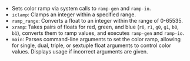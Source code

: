 *   Sets color ramp via system calls to `ramp-gen` and `ramp-io`.
*   `iclamp`: Clamps an integer within a specified range.
*   `ramp_range`: Converts a float to an integer within the range of 0-65535.
*   `xramp`: Takes pairs of floats for red, green, and blue (`r0`, `r1`, `g0`, `g1`, `b0`, `b1`), converts them to ramp values, and executes `ramp-gen` and `ramp-io`.
*   `main`: Parses command-line arguments to set the color ramp, allowing for single, dual, triple, or sextuple float arguments to control color values.  Displays usage if incorrect arguments are given.


